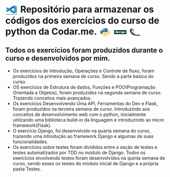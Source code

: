 # <img align="center" alt="Ernesto-VSCode" height="30" width="40" src="https://github.com/devicons/devicon/blob/master/icons/vscode/vscode-original-wordmark.svg"> Repositório para armazenar os códigos dos exercícios do curso de python da Codar.me. <img align="center" alt="Ernesto-Python" height="30" width="40" src="https://raw.githubusercontent.com/devicons/devicon/master/icons/python/python-original.svg"> <img align="center" alt="Ernesto-Django" height="30" width="40" src="https://github.com/devicons/devicon/blob/master/icons/django/django-original.svg"> <img align="center" alt="Ernesto-Flask" height="30" width="40" src="https://github.com/devicons/devicon/blob/master/icons/flask/flask-original.svg">

## Todos os exercícios foram produzidos durante o curso e desenvolvidos por mim.

* Os exercícios de Introdução, Operações e Controle de fluxo, foram produzidos na primeira semana de curso. Sendo a parte básica do curso.
* OS exercícios de Estrutura de dados, Funções e POO(Programação Orientada a Objetos), foram produzidos na segunda semana de curso. Trazendo conceitos mais avançados.
* Os exercícios Desenvolvendo Uma API, Ferramentas do Dev e Flask, foram produzidos na terceira semana de curso. Introduzindo aos conceitos de desenvolvimento web com o python, inicialmente utilizando uma biblioteca build-in da linguagem e introduzindo ao micro framework(Flask).
* O exercício Django, foi desenvolvido na quarta semana do curso, trazendo uma introdução ao framework Django e algumas de suas funcionalidades.
* Os exercícios sobre testes foram divididos entre a seção de testes e testes automatizados por TDD no módulo de Django. Todos os exercícios envolvendo testes foram desenvolvidos na quinta semana de curso, sendo esses os testes do módulo inicial de Django e a própria pasta Testes.